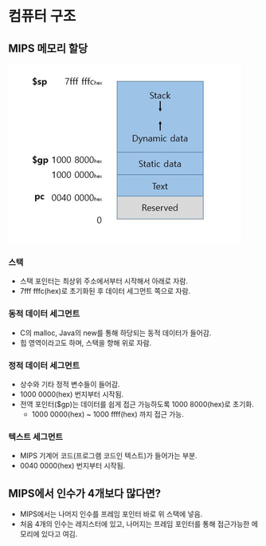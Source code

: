 # 컴퓨터 구조

## MIPS 메모리 할당

<img src="./images/29/1.jpeg">

### 스택

* 스택 포인터는 최상위 주소에서부터 시작해서 아래로 자람.
* 7fff fffc(hex)로 초기화된 후 데이터 세그먼트 쪽으로 자람.

### 동적 데이터 세그먼트

* C의 malloc, Java의 new를 통해 하당되는 동적 데이터가 들어감.
* 힙 영역이라고도 하며, 스택을 향해 위로 자람.

### 정적 데이터 세그먼트

* 상수와 기타 정적 변수들이 들어감.
* 1000 0000(hex) 번지부터 시작됨.
* 전역 포인터($gp)는 데이터를 쉽게 접근 가능하도록 1000 8000(hex)로 초기화.
    * 1000 0000(hex) ~ 1000 ffff(hex) 까지 접근 가능.

### 텍스트 세그먼트

* MIPS 기계어 코드(프로그램 코드인 텍스트)가 들어가는 부분.
* 0040 0000(hex) 번지부터 시작됨.

## MIPS에서 인수가 4개보다 많다면?

* MIPS에서는 나머지 인수를 프레임 포인터 바로 위 스택에 넣음.
* 처음 4개의 인수는 레지스터에 있고, 나머지는 프레임 포인터를 통해 접근가능한 메모리에 있다고 여김.
